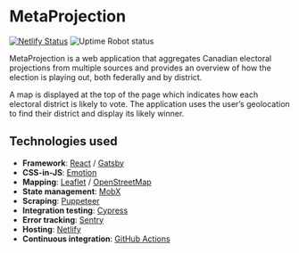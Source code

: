 # MetaProjection

[![Netlify Status](https://api.netlify.com/api/v1/badges/3dd4e416-74a7-49b1-847a-ad95a0b44607/deploy-status)](https://app.netlify.com/sites/metaprojection/deploys)
![Uptime Robot status](https://img.shields.io/uptimerobot/status/m792388124-b7e4417815ddd9388914883d)

MetaProjection is a web application that aggregates Canadian electoral projections from multiple sources and provides an overview of how the election is playing out, both federally and by district.

A map is displayed at the top of the page which indicates how each electoral district is likely to vote. The application uses the user’s geolocation to find their district and display its likely winner.

## Technologies used

- **Framework**: [React](https://reactjs.org/) / [Gatsby](https://www.gatsbyjs.org/)
- **CSS-in-JS**: [Emotion](https://emotion.sh/docs/introduction)
- **Mapping**: [Leaflet](https://leafletjs.com/) / [OpenStreetMap](https://www.openstreetmap.org)
- **State management**: [MobX](https://github.com/mobxjs/mobx)
- **Scraping**: [Puppeteer](https://github.com/GoogleChrome/puppeteer)
- **Integration testing**: [Cypress](https://www.cypress.io/)
- **Error tracking**: [Sentry](https://sentry.io/welcome/)
- **Hosting**: [Netlify](https://www.netlify.com/)
- **Continuous integration**: [GitHub Actions](https://github.com/features/actions)
